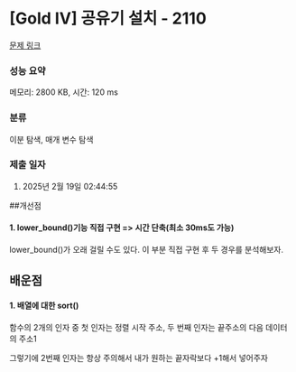 # [Gold IV] 공유기 설치 - 2110 

[문제 링크](https://www.acmicpc.net/problem/2110) 

### 성능 요약

메모리: 2800 KB, 시간: 120 ms

### 분류

이분 탐색, 매개 변수 탐색

### 제출 일자

1. 2025년 2월 19일 02:44:55

##개선점
#### 1. lower_bound()기능 직접 구현 => 시간 단축(최소 30ms도 가능)
<p>lower_bound()가 오래 걸릴 수도 있다. 이 부분 직접 구현 후 두 경우를 분석해보자.</p>

## 배운점
#### 1. 배열에 대한 sort()
<p>함수의 2개의 인자 중 첫 인자는 정렬 시작 주소, 두 번째 인자는 끝주소의 다음 데이터의 주소1</p>
<p>그렇기에 2번째 인자는 항상 주의해서 내가 원하는 끝자락보다 +1해서 넣어주자</p>
